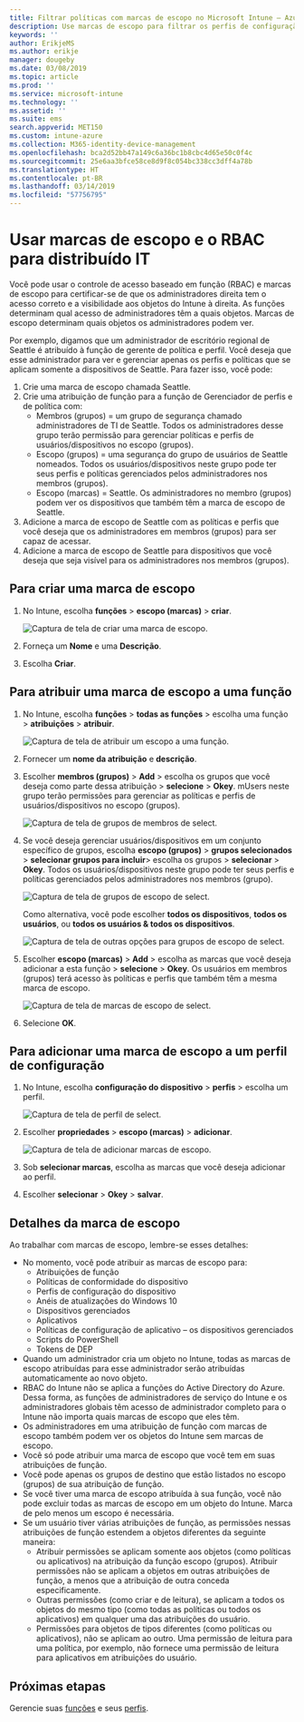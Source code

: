 ```yaml
---
title: Filtrar políticas com marcas de escopo no Microsoft Intune – Azure | Microsoft Docs
description: Use marcas de escopo para filtrar os perfis de configuração para funções específicas.
keywords: ''
author: ErikjeMS
ms.author: erikje
manager: dougeby
ms.date: 03/08/2019
ms.topic: article
ms.prod: ''
ms.service: microsoft-intune
ms.technology: ''
ms.assetid: ''
ms.suite: ems
search.appverid: MET150
ms.custom: intune-azure
ms.collection: M365-identity-device-management
ms.openlocfilehash: bca2d52bb47a149c6a36bc1b8cbc4d65e50c0f4c
ms.sourcegitcommit: 25e6aa3bfce58ce8d9f8c054bc338cc3dff4a78b
ms.translationtype: HT
ms.contentlocale: pt-BR
ms.lasthandoff: 03/14/2019
ms.locfileid: "57756795"
---
```

# <a name="use-rbac-and-scope-tags-for-distributed-it"></a>Usar marcas de escopo e o RBAC para distribuído IT

Você pode usar o controle de acesso baseado em função (RBAC) e marcas de escopo para certificar-se de que os administradores direita tem o acesso correto e a visibilidade aos objetos do Intune à direita. As funções determinam qual acesso de administradores têm a quais objetos. Marcas de escopo determinam quais objetos os administradores podem ver.

Por exemplo, digamos que um administrador de escritório regional de Seattle é atribuído à função de gerente de política e perfil. Você deseja que esse administrador para ver e gerenciar apenas os perfis e políticas que se aplicam somente a dispositivos de Seattle. Para fazer isso, você pode:

1. Crie uma marca de escopo chamada Seattle.
2. Crie uma atribuição de função para a função de Gerenciador de perfis e de política com: 
    - Membros (grupos) = um grupo de segurança chamado administradores de TI de Seattle. Todos os administradores desse grupo terão permissão para gerenciar políticas e perfis de usuários/dispositivos no escopo (grupos).
    - Escopo (grupos) = uma segurança do grupo de usuários de Seattle nomeados. Todos os usuários/dispositivos neste grupo pode ter seus perfis e políticas gerenciados pelos administradores nos membros (grupos). 
    - Escopo (marcas) = Seattle. Os administradores no membro (grupos) podem ver os dispositivos que também têm a marca de escopo de Seattle.
3. Adicione a marca de escopo de Seattle com as políticas e perfis que você deseja que os administradores em membros (grupos) para ser capaz de acessar.
4. Adicione a marca de escopo de Seattle para dispositivos que você deseja que seja visível para os administradores nos membros (grupos). 


## <a name="to-create-a-scope-tag"></a>Para criar uma marca de escopo

1. No Intune, escolha **funções** > **escopo (marcas)** > **criar**.

    ![Captura de tela de criar uma marca de escopo.](./media/scope-tags/create-scope-tag.png)

2. Forneça um **Nome** e uma **Descrição**.
3. Escolha **Criar**.

## <a name="to-assign-a-scope-tag-to-a-role"></a>Para atribuir uma marca de escopo a uma função

1. No Intune, escolha **funções** > **todas as funções** > escolha uma função > **atribuições** > **atribuir**.

    ![Captura de tela de atribuir um escopo a uma função.](./media/scope-tags/assign-scope-to-role.png)

2. Fornecer um **nome da atribuição** e **descrição**.
3. Escolher **membros (grupos)** > **Add** > escolha os grupos que você deseja como parte dessa atribuição > **selecione**  >   **Okey**. mUsers neste grupo terão permissões para gerenciar as políticas e perfis de usuários/dispositivos no escopo (grupos).

    ![Captura de tela de grupos de membros de select.](./media/scope-tags/select-member-groups.png)

4. Se você deseja gerenciar usuários/dispositivos em um conjunto específico de grupos, escolha **escopo (grupos)** > **grupos selecionados** > **selecionar grupos para incluir**> escolha os grupos > **selecionar** > **Okey**. Todos os usuários/dispositivos neste grupo pode ter seus perfis e políticas gerenciados pelos administradores nos membros (grupo).

    ![Captura de tela de grupos de escopo de select.](./media/scope-tags/select-scope-groups.png)

    Como alternativa, você pode escolher **todos os dispositivos**, **todos os usuários**, ou **todos os usuários & todos os dispositivos**.

    ![Captura de tela de outras opções para grupos de escopo de select.](./media/scope-tags/scope-group-other-options.png)
    
5. Escolher **escopo (marcas)** > **Add** > escolha as marcas que você deseja adicionar a esta função > **selecione** > **Okey**. Os usuários em membros (grupos) terá acesso às políticas e perfis que também têm a mesma marca de escopo.

    ![Captura de tela de marcas de escopo de select.](./media/scope-tags/select-scope-tags.png)

6. Selecione **OK**. 

## <a name="to-add-a-scope-tag-to-a-configuration-profile"></a>Para adicionar uma marca de escopo a um perfil de configuração
1. No Intune, escolha **configuração do dispositivo** > **perfis** > escolha um perfil.

    ![Captura de tela de perfil de select.](./media/scope-tags/choose-profile.png)

2. Escolher **propriedades** > **escopo (marcas)** > **adicionar**.

    ![Captura de tela de adicionar marcas de escopo.](./media/scope-tags/add-scope-tags.png)

3. Sob **selecionar marcas**, escolha as marcas que você deseja adicionar ao perfil.
4. Escolher **selecionar** > **Okey** > **salvar**.

## <a name="scope-tag-details"></a>Detalhes da marca de escopo
Ao trabalhar com marcas de escopo, lembre-se esses detalhes:

- No momento, você pode atribuir as marcas de escopo para:
    - Atribuições de função
    - Políticas de conformidade do dispositivo
    - Perfis de configuração do dispositivo
    - Anéis de atualizações do Windows 10
    - Dispositivos gerenciados
    - Aplicativos
    - Políticas de configuração de aplicativo – os dispositivos gerenciados
    - Scripts do PowerShell
    - Tokens de DEP
- Quando um administrador cria um objeto no Intune, todas as marcas de escopo atribuídas para esse administrador serão atribuídas automaticamente ao novo objeto.
- RBAC do Intune não se aplica a funções do Active Directory do Azure. Dessa forma, as funções de administradores de serviço do Intune e os administradores globais têm acesso de administrador completo para o Intune não importa quais marcas de escopo que eles têm.
- Os administradores em uma atribuição de função com marcas de escopo também podem ver os objetos do Intune sem marcas de escopo.
- Você só pode atribuir uma marca de escopo que você tem em suas atribuições de função.
- Você pode apenas os grupos de destino que estão listados no escopo (grupos) de sua atribuição de função.
- Se você tiver uma marca de escopo atribuída à sua função, você não pode excluir todas as marcas de escopo em um objeto do Intune. Marca de pelo menos um escopo é necessária.
- Se um usuário tiver várias atribuições de função, as permissões nessas atribuições de função estendem a objetos diferentes da seguinte maneira:
    - Atribuir permissões se aplicam somente aos objetos (como políticas ou aplicativos) na atribuição da função escopo (grupos). Atribuir permissões não se aplicam a objetos em outras atribuições de função, a menos que a atribuição de outra conceda especificamente.
    - Outras permissões (como criar e de leitura), se aplicam a todos os objetos do mesmo tipo (como todas as políticas ou todos os aplicativos) em qualquer uma das atribuições do usuário.
    - Permissões para objetos de tipos diferentes (como políticas ou aplicativos), não se aplicam ao outro. Uma permissão de leitura para uma política, por exemplo, não fornece uma permissão de leitura para aplicativos em atribuições do usuário.





## <a name="next-steps"></a>Próximas etapas

Gerencie suas [funções](role-based-access-control.md) e seus [perfis](device-profile-assign.md).
